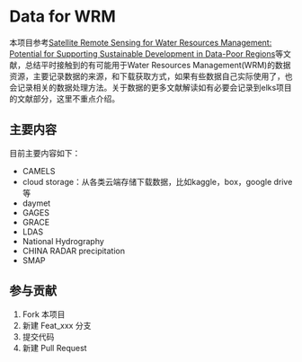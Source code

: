 # Data for WRM

本项目参考[Satellite Remote Sensing for Water Resources Management: Potential for Supporting Sustainable Development in Data-Poor Regions](https://doi.org/10.1029/2017WR022437)等文献，总结平时接触到的有可能用于Water Resources Management(WRM)的数据资源，主要记录数据的来源，和下载获取方式，如果有些数据自己实际使用了，也会记录相关的数据处理方法。关于数据的更多文献解读如有必要会记录到elks项目的文献部分，这里不重点介绍。

## 主要内容

目前主要内容如下：

- CAMELS
- cloud storage：从各类云端存储下载数据，比如kaggle，box，google drive等
- daymet
- GAGES
- GRACE
- LDAS
- National Hydrography
- CHINA RADAR precipitation
- SMAP

## 参与贡献

1. Fork 本项目
2. 新建 Feat_xxx 分支
3. 提交代码
4. 新建 Pull Request
